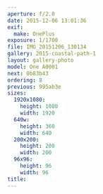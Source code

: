 ```yaml
---
aperture: f/2.0
date: 2015-12-06 13:01:36
exif:
  make: OnePlus
exposure: 1/1700
file: IMG_20151206_130134
gallery: 2015-coastal-path-1
layout: gallery-photo
model: One A0001
next: 0b83b43
ordering: 8
previous: 995ab3e
sizes:
  1920x1080:
    height: 1080
    width: 1920
  640w:
    height: 360
    width: 640
  200x200:
    height: 200
    width: 200
  96x96:
    height: 96
    width: 96
title: 
---
```

